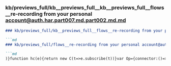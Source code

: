 ### kb/previews_full/kb__previews_full__kb__previews_full__flows__re-recording from your personal account@auth.har.part007.md.part002.md.md

```md
### kb/previews_full/kb__previews_full__flows__re-recording from your personal account@auth.har.part007.md.part002.md

```md
### kb/previews_full/flows__re-recording from your personal account@auth.har.part007.md (part 002)

```md
)}function hc(e){return new C(t=>e.subscribe(t))}var Op={connector:()=>new W};
```

```

```

```
